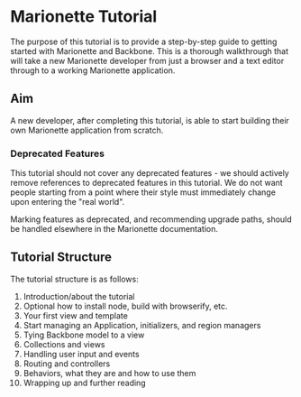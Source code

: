 # Marionette Tutorial

The purpose of this tutorial is to provide a step-by-step guide to getting
started with Marionette and Backbone. This is a thorough walkthrough that will
take a new Marionette developer from just a browser and a text editor through
to a working Marionette application.

## Aim

A new developer, after completing this tutorial, is able to start building their
own Marionette application from scratch.

### Deprecated Features

This tutorial should not cover any deprecated features - we should actively
remove references to deprecated features in this tutorial. We do not want people
starting from a point where their style must immediately change upon entering
the "real world".

Marking features as deprecated, and recommending upgrade paths, should be
handled elsewhere in the Marionette documentation.

## Tutorial Structure

The tutorial structure is as follows:

  1. Introduction/about the tutorial
  2. Optional how to install node, build with browserify, etc.
  3. Your first view and template
  4. Start managing an Application, initializers, and region managers
  5. Tying Backbone model to a view
  6. Collections and views
  7. Handling user input and events
  8. Routing and controllers
  9. Behaviors, what they are and how to use them
  10. Wrapping up and further reading
